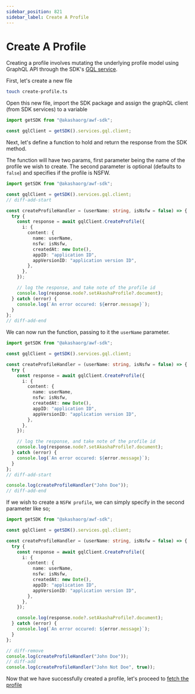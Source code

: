 ```yaml
---
sidebar_position: 821
sidebar_label: Create A Profile
---
```


# Create A Profile

Creating a profile involves mutating the underlying profile model using GraphQL API through the SDK's [GQL service](../../data-fetching-and-mutations/sdk/services/Services.md#graphql).

First, let's create a new file

```bash
touch create-profile.ts
```

Open this new file, import the SDK package and assign the graphQL client (from SDK services) to a variable

```ts title="create-profile.ts"
import getSDK from "@akashaorg/awf-sdk";

const gqlClient = getSDK().services.gql.client;
```

Next, let's define a function to hold and return the response from the SDK method.

The function will have two params, first parameter being the name of the profile we wish to create. The second parameter is optional (defaults to `false`) and specifies if the profile is NSFW.

```ts title="create-profile.ts"
import getSDK from "@akashaorg/awf-sdk";

const gqlClient = getSDK().services.gql.client;
// diff-add-start

const createProfileHandler = (userName: string, isNsfw = false) => {
  try {
    const response = await gqlClient.CreateProfile({
      i: {
        content: {
          name: userName,
          nsfw: isNsfw,
          createdAt: new Date(),
          appID: "application ID",
          appVersionID: "application version ID",
        },
      },
    });

    // log the response, and take note of the profile id
    console.log(response.node?.setAkashaProfile?.document);
  } catch (error) {
    console.log(`An error occured: ${error.message}`);
  }
};
// diff-add-end
```

We can now run the function, passing to it the `userName` parameter.

```ts title="create-profile.ts"
import getSDK from "@akashaorg/awf-sdk";

const gqlClient = getSDK().services.gql.client;

const createProfileHandler = (userName: string, isNsfw = false) => {
  try {
    const response = await gqlClient.CreateProfile({
      i: {
        content: {
          name: userName,
          nsfw: isNsfw,
          createdAt: new Date(),
          appID: "application ID",
          appVersionID: "application version ID",
        },
      },
    });

    // log the response, and take note of the profile id
    console.log(response.node?.setAkashaProfile?.document);
  } catch (error) {
    console.log(`An error occured: ${error.message}`);
  }
};
// diff-add-start

console.log(createProfileHandler("John Doe"));
// diff-add-end
```

If we wish to create a `NSFW profile`, we can simply specify in the second parameter like so;

```ts title="create-profile.ts"
import getSDK from "@akashaorg/awf-sdk";

const gqlClient = getSDK().services.gql.client;

const createProfileHandler = (userName: string, isNsfw = false) => {
  try {
    const response = await gqlClient.CreateProfile({
      i: {
        content: {
          name: userName,
          nsfw: isNsfw,
          createdAt: new Date(),
          appID: "application ID",
          appVersionID: "application version ID",
        },
      },
    });

    console.log(response.node?.setAkashaProfile?.document);
  } catch (error) {
    console.log(`An error occured: ${error.message}`);
  }
};

// diff-remove
console.log(createProfileHandler("John Doe"));
// diff-add
console.log(createProfileHandler("John Not Doe", true));
```

Now that we have successfully created a profile, let's proceed to [fetch the profile](./fetch-a-profile.md)
